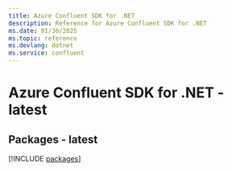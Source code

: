 ```yaml
---
title: Azure Confluent SDK for .NET
description: Reference for Azure Confluent SDK for .NET
ms.date: 01/30/2025
ms.topic: reference
ms.devlang: dotnet
ms.service: confluent
---
```

# Azure Confluent SDK for .NET - latest
## Packages - latest
[!INCLUDE [packages](confluent-index.md)]